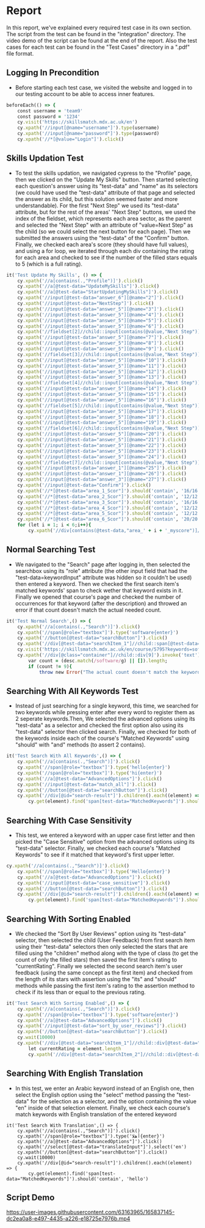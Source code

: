 # Report
In this report, we've explained every required test case in its own section. The script from the test can be found in the "integration" directory. The video demo of the script can be found at the end of the report. Also the test cases for each test can be found in the "Test Cases" directory in a ".pdf" file format.
## Logging In Precondition
- Before starting each test case, we visited the website and logged in to our testing account to be able to access inner features.
```ruby
beforeEach(() => {
    const username = 'team9'
    const password = '1234'
    cy.visit('https://skillsmatch.mdx.ac.uk/en')
    cy.xpath('//input[@name="username"]').type(username)
    cy.xpath('//input[@name="password"]').type(password)
    cy.xpath('//*[@value="Login"]').click()
```
## Skills Updation Test
- To test the skills updation, we navigated cypress to the "Profile" page, then we clicked on the "Update My Skills" button. Then started selecting each question's answer using its "test-data" and "name" as its selectors (we could have used the "test-data" attribute of that page and selected the answer as its child, but this solution seemed faster and more understandable). For the first "Next Step" we used its "test-data" attribute, but for the rest of the areas' "Next Step" buttons, we used the index of the fieldset, which represents each area sector, as the parent and selected the "Next Step" with an attribute of "value=Next Step" as the child (so we could select the next button for each page). Then we submitted the answers using the "test-data" of the "Confirm" button. Finally, we checked each area's score (they should have full values), and using a for loop, we iterated through each div containing the rating for each area and checked to see if the number of the filled stars equals to 5 (which is a full rating).
```ruby
it('Test Update My Skills', () => {
    cy.xpath('//a[contains(.,"Profile")]').click()
    cy.xpath('//a[@test-data="UpdateMySkills"]').click()
    cy.xpath('//a[@test-data="StartUpdatingMySkills"]').click()
    cy.xpath('//input[@test-data="answer_6"][@name="2"]').click()
    cy.xpath('//input[@test-data="NextStep"]').click()
    cy.xpath('//input[@test-data="answer_5"][@name="3"]').click()
    cy.xpath('//input[@test-data="answer_5"][@name="4"]').click()
    cy.xpath('//input[@test-data="answer_5"][@name="5"]').click()
    cy.xpath('//input[@test-data="answer_5"][@name="6"]').click()
    cy.xpath('//fieldset[2]//child::input[contains(@value,"Next Step")]').click()
    cy.xpath('//input[@test-data="answer_5"][@name="7"]').click()
    cy.xpath('//input[@test-data="answer_5"][@name="8"]').click()
    cy.xpath('//input[@test-data="answer_5"][@name="9"]').click()
    cy.xpath('//fieldset[3]//child::input[contains(@value,"Next Step")]').click()
    cy.xpath('//input[@test-data="answer_5"][@name="10"]').click()
    cy.xpath('//input[@test-data="answer_5"][@name="11"]').click()
    cy.xpath('//input[@test-data="answer_5"][@name="12"]').click()
    cy.xpath('//input[@test-data="answer_5"][@name="13"]').click()
    cy.xpath('//fieldset[4]//child::input[contains(@value,"Next Step")]').click()
    cy.xpath('//input[@test-data="answer_5"][@name="14"]').click()
    cy.xpath('//input[@test-data="answer_5"][@name="15"]').click()
    cy.xpath('//input[@test-data="answer_5"][@name="16"]').click()
    cy.xpath('//fieldset[5]//child::input[contains(@value,"Next Step")]').click()
    cy.xpath('//input[@test-data="answer_5"][@name="17"]').click()
    cy.xpath('//input[@test-data="answer_5"][@name="18"]').click()
    cy.xpath('//input[@test-data="answer_5"][@name="19"]').click()
    cy.xpath('//fieldset[6]//child::input[contains(@value,"Next Step")]').click()
    cy.xpath('//input[@test-data="answer_5"][@name="20"]').click()
    cy.xpath('//input[@test-data="answer_5"][@name="21"]').click()
    cy.xpath('//input[@test-data="answer_5"][@name="22"]').click()
    cy.xpath('//input[@test-data="answer_5"][@name="23"]').click()
    cy.xpath('//input[@test-data="answer_5"][@name="24"]').click()
    cy.xpath('//fieldset[7]//child::input[contains(@value,"Next Step")]').click()
    cy.xpath('//input[@test-data="answer_1"][@name="25"]').click()
    cy.xpath('//input[@test-data="answer_1"][@name="26"]').click()
    cy.xpath('//input[@test-data="answer_3"][@name="27"]').click()
    cy.xpath('//input[@test-data="Confirm"]').click()
    cy.xpath('//*[@test-data="area_1_Scor"]').should('contain', '16/16')
    cy.xpath('//*[@test-data="area_2_Scor"]').should('contain', '12/12')
    cy.xpath('//*[@test-data="area_3_Scor"]').should('contain', '16/16')
    cy.xpath('//*[@test-data="area_4_Scor"]').should('contain', '12/12')
    cy.xpath('//*[@test-data="area_5_Scor"]').should('contain', '12/12')
    cy.xpath('//*[@test-data="area_6_Scor"]').should('contain', '20/20')
    for (let i = 1; i < 6;i++){
        cy.xpath('//div[contains(@test-data,"area_' + i + '_myscore")]//child::label[contains(@test-data,"filledStar")]').should('have.length', 5)
```
## Normal Searching Test
- We navigated to the "Search" page after logging in, then selected the searchbox using its "role" attribute (the other input field that had the "test-data=keywordInput" attribute was hidden so it couldn't be used) then entered a keyword. Then we checked the first search item's matched keywords' span to check wether that keyword exists in it. Finally we opened that course's page and checked the number of occurrences for that keyword (after the description) and throwed an error if that count doesn't match the actual needed count.
```ruby
it('Test Normal Search',() => {
    cy.xpath('//a[contains(.,"Search")]').click()
    cy.xpath('//span[@role="textbox"]').type('software{enter}')
    cy.xpath('//button[@test-data="searchButton"]').click()
    cy.xpath('//div[@test-data="searchItem_1"]//child::span[@test-data="MatchedKeywords"]').should('contain', 'software')
    cy.visit('https://skillsmatch.mdx.ac.uk/en/course/5795?keywords=software')
    cy.xpath('//div[@class="container"]//child::div[9]').invoke('text').then(desc => {
        var count = (desc.match(/software/g) || []).length;
        if (count != 9){
            throw new Error("The actual count doesn't match the keyword count")
```
## Searching With All Keywords Test
- Instead of just searching for a single keyword, this time, we searched for two keywords while pressing enter after every word to register them as 2 seperate keywords.Then, We selected the advanced options using its "test-data" as a selector and checked the first option also using its "test-data" selector then clicked search. Finally, we checked for both of the keywords inside each of the course's "Matched Keywords" using "should" with "and" methods (to assert 2 contains).
```ruby
it('Test Search With All Keywords',() => {
    cy.xpath('//a[contains(.,"Search")]').click()
    cy.xpath('//span[@role="textbox"]').type('hello{enter}')
    cy.xpath('//span[@role="textbox"]').type('hi{enter}')
    cy.xpath('//a[@test-data="AdvancedOptions"]').click()
    cy.xpath('//input[@test-data="match_all"]').click()
    cy.xpath('//button[@test-data="searchButton"]').click()
    cy.xpath('//div[@id="search-result"]').children().each((element) => {
        cy.get(element).find('span[test-data="MatchedKeywords"]').should('contain', 'hello').and('contain', 'hi')
```
## Searching With Case Sensitivity
- This test, we entered a keyword with an upper case first letter and then picked the "Case Sensitive" option from the advanced options using its "test-data" selector. Finally, we checked each course's "Matched Keywords" to see if it matched that keyword's first upper letter.
```ruby
cy.xpath('//a[contains(.,"Search")]').click()
    cy.xpath('//span[@role="textbox"]').type('Hello{enter}')
    cy.xpath('//a[@test-data="AdvancedOptions"]').click()
    cy.xpath('//input[@test-data="case_sensitive"]').click()
    cy.xpath('//button[@test-data="searchButton"]').click()
    cy.xpath('//div[@id="search-result"]').children().each((element) => {
        cy.get(element).find('span[test-data="MatchedKeywords"]').should('contain', 'Hello')
```
## Searching With Sorting Enabled
- We checked the "Sort By User Reviews" option using its "test-data" selector, then selected the child (User Feedback) from first search item using their "test-data" selectors then only selected the stars that are filled using the "children" method along with the type of class (to get the count of only the filled stars) then saved the first item's rating to "currentRating". Finally we selected the second search item's user feedback (using the same concept as the first item) and checked from the length of its stars with assertion using the "its" and "should" methods while passing the first item's rating to the assertion method to check if its less than or equal to the previous rating.
```ruby
it('Test Search With Sorting Enabled',() => {
    cy.xpath('//a[contains(.,"Search")]').click()
    cy.xpath('//span[@role="textbox"]').type('software{enter}')
    cy.xpath('//a[@test-data="AdvancedOptions"]').click()
    cy.xpath('//input[@test-data="sort_by_user_reviews"]').click()
    cy.xpath('//button[@test-data="searchButton"]').click()
    cy.wait(10000)
    cy.xpath('//div[@test-data="searchItem_1"]//child::div[@test-data="UserFeedback"]').children('.fill').then(element => {
        let currentRating = element.length
        cy.xpath('//div[@test-data="searchItem_2"]//child::div[@test-data="UserFeedback"]').children('.fill').its('length').should('be.lte', currentRating)
```
## Searching With English Translation
- In this test, we enter an Arabic keyword instead of an English one, then select the English option using the "select" method passing the "test-data" for the selection as a selector, and the option containing the value "en" inside of that selection element. Finally, we check each course's match keywords with English translation of the entered keyword
```
it('Test Search With Translation',() => {
    cy.xpath('//a[contains(.,"Search")]').click()
    cy.xpath('//span[@role="textbox"]').type('أهلا{enter}')
    cy.xpath('//a[@test-data="AdvancedOptions"]').click()
    cy.xpath('//select[@test-data="translateInput"]').select('en')
    cy.xpath('//button[@test-data="searchButton"]').click()
    cy.wait(10000)
    cy.xpath('//div[@id="search-result"]').children().each((element) => {
        cy.get(element).find('span[test-data="MatchedKeywords"]').should('contain', 'hello')
```
## Script Demo 
https://user-images.githubusercontent.com/63163965/165837145-dc2ea0a8-e497-4435-a226-e18725e7976b.mp4
